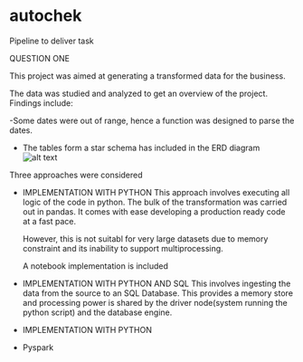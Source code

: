 # autochek
Pipeline to deliver task

QUESTION ONE

This project was aimed at generating a transformed data for the business.

The data was studied and analyzed to get an overview of the project. Findings include:

  -Some dates were out of range, hence a function was designed to parse the dates.
  - The tables form a star schema has included in the ERD diagram
  ![alt text](https://github.com/[username]/[reponame]/blob/[branch]/image.jpg?raw=true)



Three approaches were considered

- IMPLEMENTATION WITH PYTHON
    This approach involves executing all logic of the code in python. The bulk of the transformation was carried out in pandas.
    It comes with ease developing a production ready code at a fast pace.
    
    However, this is not suitabl for very large datasets due to memory constraint and its inability to support multiprocessing.
    
    A notebook implementation is included
    

- IMPLEMENTATION WITH PYTHON AND SQL
   This involves ingesting the data from the source to an SQL Database. This provides a memory store and processing power is shared
   by the driver node(system running the python script) and the database engine.
- IMPLEMENTATION WITH PYTHON
- Pyspark


